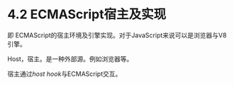 # 4.2 ECMAScript宿主及实现

即 ECMAScript的宿主环境及引擎实现。对于JavaScript来说可以是浏览器与V8引擎。

Host，宿主。是一种外部源。例如浏览器等。

宿主通过*host hook*与ECMAScript交互。